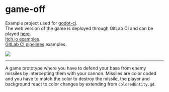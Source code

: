 # game-off

Example project used for [godot-ci](https://github.com/aBARICHELLO/godot-ci).<br>
The web version of the game is deployed through GitLab CI and can be played [here](https://barichello.me/game-off).<br>
[Itch.io examples](https://barichello.itch.io/game-off).<br>
[GitLab CI pipelines](https://gitlab.com/BARICHELLO/game-off/pipelines) examples.

<img src="https://i.imgur.com/AKBz3uW.png">

---

A game prototype where you have to defend your base from enemy missiles by intercepting them with your cannon. Missiles are color coded and you have to match the color to destroy the missile, the player and background react to color changes by extending from `ColoredEntity.gd`.
